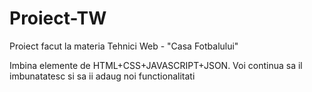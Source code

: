# Proiect-TW
Proiect facut la materia Tehnici Web - "Casa Fotbalului"

Imbina elemente de HTML+CSS+JAVASCRIPT+JSON. Voi continua sa il imbunatatesc si sa ii adaug noi functionalitati
